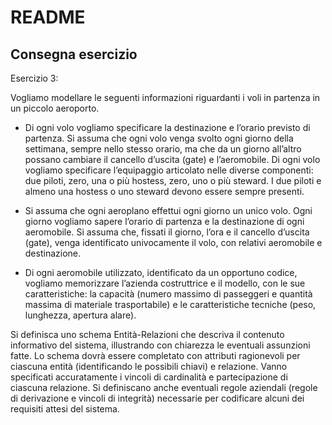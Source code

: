 # README

## Consegna esercizio

Esercizio 3:

Vogliamo modellare le seguenti informazioni riguardanti i voli in partenza in un piccolo aeroporto.

- Di ogni volo vogliamo specificare la destinazione e l’orario previsto di partenza. Si assuma che ogni volo venga svolto ogni giorno della settimana, sempre nello stesso orario, ma che da un giorno all’altro possano cambiare il cancello d’uscita (gate) e l’aeromobile. Di ogni volo vogliamo specificare l’equipaggio articolato nelle diverse componenti: due piloti, zero, una o più hostess, zero, uno o più steward. I due piloti e almeno una hostess o uno steward devono essere sempre presenti.

- Si assuma che ogni aeroplano effettui ogni giorno un unico volo. Ogni giorno vogliamo sapere l’orario di partenza e la destinazione di ogni aeromobile. Si assuma che, fissati il giorno, l’ora e il cancello d’uscita (gate), venga identificato univocamente il volo, con relativi aeromobile e destinazione.

- Di ogni aeromobile utilizzato, identificato da un opportuno codice, vogliamo memorizzare l’azienda costruttrice e il modello, con le sue caratteristiche: la capacità (numero massimo di passeggeri e quantità massima di materiale trasportabile) e le caratteristiche tecniche (peso, lunghezza, apertura alare). 

Si definisca uno schema Entità-Relazioni che descriva il contenuto informativo del sistema, illustrando con chiarezza le eventuali assunzioni fatte. Lo schema dovrà essere completato con attributi ragionevoli per ciascuna entità (identificando le possibili chiavi) e relazione. Vanno specificati accuratamente i vincoli di cardinalità e partecipazione di ciascuna relazione. Si definiscano anche eventuali regole aziendali (regole di derivazione e vincoli di integrità) necessarie per codificare alcuni dei requisiti attesi del sistema.